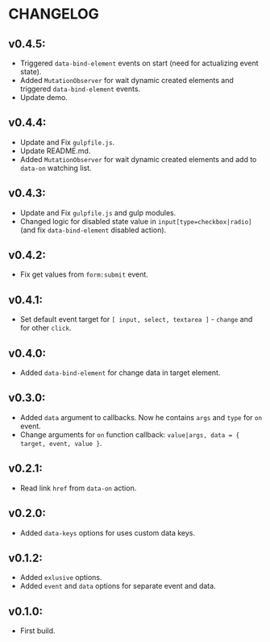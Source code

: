 # CHANGELOG
## v0.4.5: 
* Triggered ```data-bind-element``` events on start (need for actualizing event state).
* Added ```MutationObserver``` for wait dynamic created elements and triggered ```data-bind-element``` events.
* Update demo.
## v0.4.4: 
* Update and Fix ```gulpfile.js```.
* Update README.md.
* Added ```MutationObserver``` for wait dynamic created elements and add to ```data-on``` watching list.
## v0.4.3: 
* Update and Fix ```gulpfile.js``` and gulp modules.
* Changed logic for disabled state value in ```input[type=checkbox|radio]``` (and fix ```data-bind-element``` disabled action).
## v0.4.2:
* Fix get values from ```form:submit``` event.
## v0.4.1:
* Set default event target for ```[ input, select, textarea ]``` - ```change``` and for other ```click```.
## v0.4.0:
* Added ```data-bind-element``` for change data in target element.
## v0.3.0:
* Added ```data``` argument to callbacks. Now he contains ```args``` and ```type``` for ```on``` event.
* Change arguments for ```on``` function callback: ```value|args, data = { target, event, value }```.
## v0.2.1:
* Read link ```href``` from ```data-on``` action.
## v0.2.0:
* Added ```data-keys``` options for uses custom data keys.
## v0.1.2:
* Added ```exlusive``` options.
* Added ```event``` and ```data``` options for separate event and data.
## v0.1.0:
* First build.